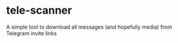 # tele-scanner
A simple tool to download all messages (and hopefully media) from Telegram invite links

